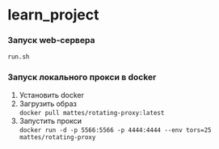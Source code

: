 # learn_project

### Запуск web-сервера <br>
`run.sh`

### Запуск локального прокси в docker
1. Установить docker
2. Загрузить образ <br>
`docker pull mattes/rotating-proxy:latest`
3. Запустить прокси <br>
`docker run -d -p 5566:5566 -p 4444:4444 --env tors=25 mattes/rotating-proxy`

